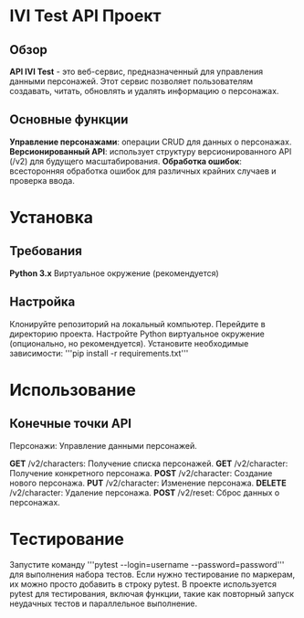 # IVI Test API Проект
## Обзор
**API IVI Test** - это веб-сервис, предназначенный для управления данными персонажей. Этот сервис позволяет пользователям создавать, читать, обновлять и удалять информацию о персонажах.

## Основные функции
**Управление персонажами**: операции CRUD для данных о персонажах.
**Версионированный API**: использует структуру версионированного API (/v2) для будущего масштабирования.
**Обработка ошибок**: всесторонняя обработка ошибок для различных крайних случаев и проверка ввода.

# Установка
## Требования
**Python 3.x**
Виртуальное окружение (рекомендуется)

## Настройка
Клонируйте репозиторий на локальный компьютер.
Перейдите в директорию проекта.
Настройте Python виртуальное окружение (опционально, но рекомендуется).
Установите необходимые зависимости:
'''pip install -r requirements.txt'''

# Использование

## Конечные точки API
Персонажи: Управление данными персонажей.

**GET** /v2/characters: Получение списка персонажей.
**GET** /v2/character: Получение конкретного персонажа.
**POST** /v2/character: Создание нового персонажа.
**PUT** /v2/character: Изменение персонажа.
**DELETE** /v2/character: Удаление персонажа.
**POST** /v2/reset: Сброс данных о персонажах.

# Тестирование
Запустите команду '''pytest --login=username --password=password''' для выполнения набора тестов.
Если нужно тестирование по маркерам, их можно просто добавить в строку pytest.
В проекте используется pytest для тестирования, включая функции, такие как повторный запуск неудачных тестов и параллельное выполнение.